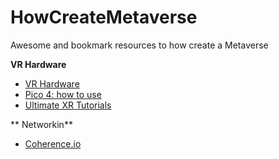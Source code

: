 # HowCreateMetaverse
Awesome and bookmark resources to how create a Metaverse

**VR Hardware**
- [VR Hardware](https://www.youtube.com/watch?v=8nxUUgvjB5k)
- [Pico 4: how to use](https://www.youtube.com/watch?v=c1Myxks0z68&list=PLFcDgqtQGwdoJJyrjbNSMTwXnERWpfOKA)
- [Ultimate XR Tutorials](https://www.youtube.com/watch?v=9SfJdP1xNlc&list=PLMPChkbKd4OlX7873C5Ewjv55Z8v8Yoj0)

** Networkin**

- [Coherence.io](https://youtu.be/_5Lv6ck88do)
